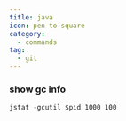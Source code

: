 ```yaml
---
title: java
icon: pen-to-square
category:
  - commands
tag:
  - git
---
```


### show gc info

```shell
jstat -gcutil $pid 1000 100
```